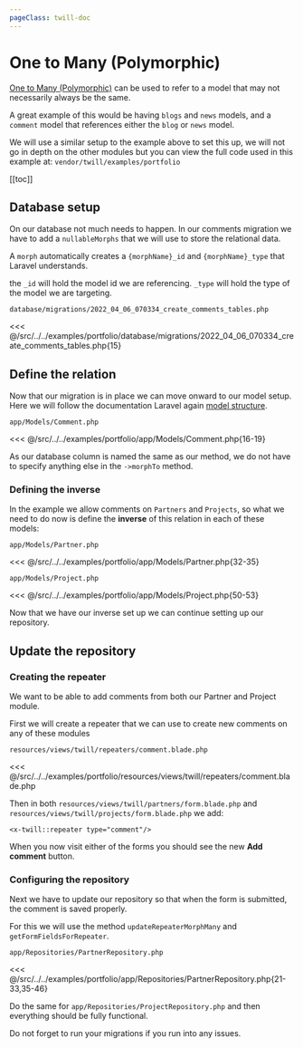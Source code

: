 ```yaml
---
pageClass: twill-doc
---
```


# One to Many (Polymorphic)

[One to Many (Polymorphic)](https://laravel.com/docs/9.x/eloquent-relationships#one-to-many-polymorphic-relations) can be used to refer to a model that may 
not necessarily always be the same.

A great example of this would be having `blogs` and `news` models, and a `comment` model that references
either the `blog` or `news` model.

We will use a similar setup to the example above to set this up, 
we will not go in depth on the other modules but you can
view the full code used in this example at: `vendor/twill/examples/portfolio`

[[toc]]

## Database setup

On our database not much needs to happen. In our comments migration we have to add
a `nullableMorphs` that we will use to store the relational data.

A `morph` automatically creates a `{morphName}_id` and `{morphName}_type` that Laravel understands.

the `_id` will hold the model id we are referencing. `_type` will hold the type of the model we are
targeting.

`database/migrations/2022_04_06_070334_create_comments_tables.php`

<<< @/src/../../examples/portfolio/database/migrations/2022_04_06_070334_create_comments_tables.php{15}

## Define the relation

Now that our migration is in place we can move onward to our model setup. Here we will follow the
documentation Laravel again [model structure](https://laravel.com/docs/9.x/eloquent-relationships#one-to-many-polymorphic-model-structure).

`app/Models/Comment.php`

<<< @/src/../../examples/portfolio/app/Models/Comment.php{16-19}

As our database column is named the same as our method, we do not have to specify anything
else in the `->morphTo` method.

### Defining the inverse

In the example we allow comments on `Partners` and `Projects`, so what we need to do now is
define the **inverse** of this relation in each of these models:

`app/Models/Partner.php`

<<< @/src/../../examples/portfolio/app/Models/Partner.php{32-35}

`app/Models/Project.php`

<<< @/src/../../examples/portfolio/app/Models/Project.php{50-53}

Now that we have our inverse set up we can continue setting up our repository.

## Update the repository

### Creating the repeater

We want to be able to add comments from both our Partner and Project module.

First we will create a repeater that we can use to create new comments on any of these modules

`resources/views/twill/repeaters/comment.blade.php`

<<< @/src/../../examples/portfolio/resources/views/twill/repeaters/comment.blade.php

Then in both `resources/views/twill/partners/form.blade.php` and `resources/views/twill/projects/form.blade.php`
we add:

```
<x-twill::repeater type="comment"/>
```

When you now visit either of the forms you should see the new **Add comment** button.

### Configuring the repository

Next we have to update our repository so that when the form is submitted, the comment is saved properly.

For this we will use the method `updateRepeaterMorphMany` and `getFormFieldsForRepeater`.

`app/Repositories/PartnerRepository.php`

<<< @/src/../../examples/portfolio/app/Repositories/PartnerRepository.php{21-33,35-46}

Do the same for `app/Repositories/ProjectRepository.php` and then everything should be fully functional.

Do not forget to run your migrations if you run into any issues.

